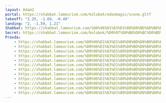 ```yaml
---
layout: Adam2
portal: https://shabbat.lamourism.com/kolobok/odoomagic/scene.gltf
takeoff: "2.25, -1.69, -0.49"
landing: "2, -1.59, 1.21"
Shabbat: https://shabbat.lamourism.com/%D0%96%D1%83%D1%80%D0%BD%D0%B0%D0%BB%D0%9A%D0%9E%D0%A0%D0%95%D0%AF/FPV.mp4
Secret: https://shabbat.lamourism.com/kolobok/%D0%97%D0%B8%D0%BC%D0%BD%D1%8F%D1%8F%D0%9D%D0%BE%D1%87%D1%8C.jpg
Pravda:
    - https://shabbat.lamourism.com/%D0%96%D1%83%D1%80%D0%BD%D0%B0%D0%BB%D0%9A%D0%9E%D0%A0%D0%95%D0%AF/PUBG.webp
    - https://shabbat.lamourism.com/%D0%96%D1%83%D1%80%D0%BD%D0%B0%D0%BB%D0%9A%D0%9E%D0%A0%D0%95%D0%AF/PUBG.webp
    - https://shabbat.lamourism.com/%D0%96%D1%83%D1%80%D0%BD%D0%B0%D0%BB%D0%9A%D0%9E%D0%A0%D0%95%D0%AF/PUBG.webp
    - https://shabbat.lamourism.com/%D0%96%D1%83%D1%80%D0%BD%D0%B0%D0%BB%D0%9A%D0%9E%D0%A0%D0%95%D0%AF/PUBG.webp
    - https://shabbat.lamourism.com/%D0%96%D1%83%D1%80%D0%BD%D0%B0%D0%BB%D0%9A%D0%9E%D0%A0%D0%95%D0%AF/PUBG.webp
    - https://shabbat.lamourism.com/%D0%96%D1%83%D1%80%D0%BD%D0%B0%D0%BB%D0%9A%D0%9E%D0%A0%D0%95%D0%AF/PUBG.webp
    - https://shabbat.lamourism.com/%D0%96%D1%83%D1%80%D0%BD%D0%B0%D0%BB%D0%9A%D0%9E%D0%A0%D0%95%D0%AF/PUBG.webp
    - https://shabbat.lamourism.com/%D0%96%D1%83%D1%80%D0%BD%D0%B0%D0%BB%D0%9A%D0%9E%D0%A0%D0%95%D0%AF/PUBG.webp
    - https://shabbat.lamourism.com/%D0%96%D1%83%D1%80%D0%BD%D0%B0%D0%BB%D0%9A%D0%9E%D0%A0%D0%95%D0%AF/PUBG.webp
    - https://shabbat.lamourism.com/%D0%96%D1%83%D1%80%D0%BD%D0%B0%D0%BB%D0%9A%D0%9E%D0%A0%D0%95%D0%AF/PUBG.webp
    - https://shabbat.lamourism.com/%D0%96%D1%83%D1%80%D0%BD%D0%B0%D0%BB%D0%9A%D0%9E%D0%A0%D0%95%D0%AF/PUBG.webp
    - https://shabbat.lamourism.com/%D0%96%D1%83%D1%80%D0%BD%D0%B0%D0%BB%D0%9A%D0%9E%D0%A0%D0%95%D0%AF/PUBG.webp
---
```


